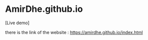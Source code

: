 # AmirDhe.github.io

[Live demo]

there is the link of the website : https://amirdhe.github.io/index.html
